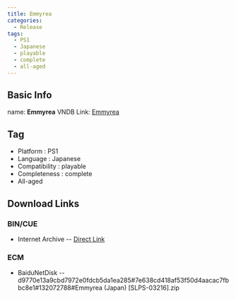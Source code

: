 ```yaml
---
title: Emmyrea
categories:
  - Release
tags:
  - PS1
  - Japanese
  - playable
  - complete
  - all-aged
---
```

## Basic Info

name: **Emmyrea**
VNDB Link: [Emmyrea](https://vndb.org/r26170)

## Tag
 - Platform : PS1
 - Language : Japanese
 - Compatibility : playable
 - Completeness : complete
 - All-aged

## Download Links
### BIN/CUE
 - Internet Archive
 -- [Direct Link](https://archive.org/download/sony_playstation_part2/Emmyrea%20%28Japan%29.zip)
### ECM
 - BaiduNetDisk
 -- d9770e13a9cbd7972e0fdcb5da1ea285#7e638cd418af53f50d4aacac7fbbc8e1#132072788#Emmyrea (Japan) \[SLPS-03216].zip